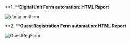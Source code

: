 **1. ****Digital Unit Form automation: HTML Report**

![digitalunitform](https://github.com/user-attachments/assets/110417c5-88b8-47a6-8558-f4b724ef58ec)



**2. ****Guest Registration Form automation: HTML Report**

![GuestRegForm](https://github.com/user-attachments/assets/f64986a5-a32d-4726-a80d-0a11ea12192a)
